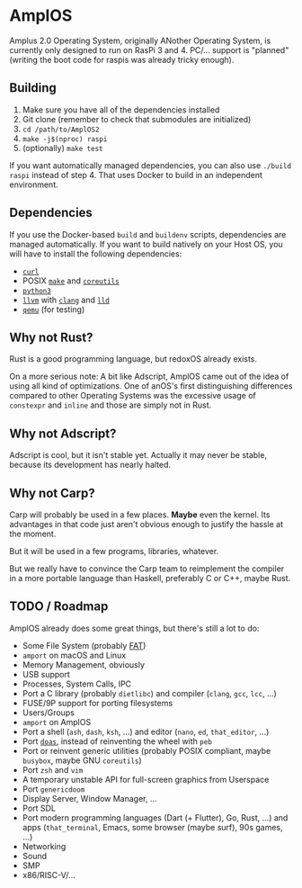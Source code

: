 # AmplOS

Amplus 2.0 Operating System, originally ANother Operating System, is currently
only designed to run on RasPi 3 and 4. PC/… support is "planned" (writing the
boot code for raspis was already tricky enough).

## Building

1. Make sure you have all of the dependencies installed
2. Git clone (remember to check that submodules are initialized)
3. `cd /path/to/AmplOS2`
4. `make -j$(nproc) raspi`
5. (optionally) `make test`

If you want automatically managed dependencies, you can also use `./build raspi`
instead of step 4. That uses Docker to build in an independent environment.

## Dependencies

If you use the Docker-based `build` and `buildenv` scripts, dependencies are
managed automatically. If you want to build natively on your Host OS, you will
have to install the following dependencies:

- [`curl`](https://curl.se)
- POSIX [`make`](https://www.gnu.org/software/make/) and
  [`coreutils`](https://www.gnu.org/software/coreutils/)
- [`python3`](https://www.python.org)
- [`llvm`](https://llvm.org) with [`clang`](https://clang.llvm.org) and
  [`lld`](https://lld.llvm.org)
- [`qemu`](https://www.qemu.org) (for testing)

## Why not Rust?

Rust is a good programming language, but redoxOS already exists.

On a more serious note: A bit like Adscript, AmplOS came out of the idea of
using all kind of optimizations. One of anOS's first distinguishing differences
compared to other Operating Systems was the excessive usage of `constexpr` and
`inline` and those are simply not in Rust.

## Why not Adscript?

Adscript is cool, but it isn't stable yet. Actually it may never be stable,
because its development has nearly halted.

## Why not Carp?

Carp will probably be used in a few places. **Maybe** even the kernel. Its
advantages in that code just aren't obvious enough to justify the hassle at the
moment.

But it will be used in a few programs, libraries, whatever.

But we really have to convince the Carp team to reimplement the compiler in a
more portable language than Haskell, preferably C or C++, maybe Rust.

## TODO / Roadmap

AmplOS already does some great things, but there's still a lot to do:

- Some File System (probably [FAT](https://github.com/AmplOS2/ampfat))
- `amport` on macOS and Linux
- Memory Management, obviously
- USB support
- Processes, System Calls, IPC
- Port a C library (probably `dietlibc`) and compiler (`clang`, `gcc`, `lcc`,
  ...)
- FUSE/9P support for porting filesystems
- Users/Groups
- `amport` on AmplOS
- Port a shell (`ash`, `dash`, `ksh`, ...) and editor (`nano`, `ed`,
  `that_editor`, ...)
- Port [`doas`](https://github.com/AmplOS2/doas), instead of reinventing the
  wheel with `peb`
- Port or reinvent generic utilities (probably POSIX compliant, maybe `busybox`,
  maybe GNU `coreutils`)
- Port `zsh` and `vim`
- A temporary unstable API for full-screen graphics from Userspace
- Port `genericdoom`
- Display Server, Window Manager, ...
- Port SDL
- Port modern programming languages (Dart (+ Flutter), Go, Rust, ...) and apps
  (`that_terminal`, Emacs, some browser (maybe surf), 90s games, ...)
- Networking
- Sound
- SMP
- x86/RISC-V/...
